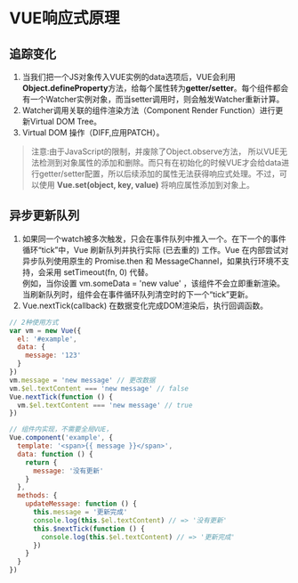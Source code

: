 # VUE响应式原理

## 追踪变化
1. 当我们把一个JS对象传入VUE实例的data选项后，VUE会利用**Object.defineProperty**方法，给每个属性转为**getter/setter**。每个组件都会有一个Watcher实例对象，而当setter调用时，则会触发Watcher重新计算。
2. Watcher调用关联的组件渲染方法（Component Render Function）进行更新Virtual DOM Tree。
3. Virtual DOM 操作（DIFF,应用PATCH）。

> 注意:由于JavaScript的限制，并废除了Object.observe方法， 所以VUE无法检测到对象属性的添加和删除。而只有在初始化的时候VUE才会给data进行getter/setter配置，所以后续添加的属性无法获得响应式处理。不过，可以使用 **Vue.set(object, key, value)** 将响应属性添加到对象上。

## 异步更新队列
1. 如果同一个watch被多次触发，只会在事件队列中推入一个。在下一个的事件循环“tick”中，Vue 刷新队列并执行实际 (已去重的) 工作。Vue 在内部尝试对异步队列使用原生的 Promise.then 和 MessageChannel，如果执行环境不支持，会采用 setTimeout(fn, 0) 代替。  
例如，当你设置 vm.someData = 'new value' ，该组件不会立即重新渲染。当刷新队列时，组件会在事件循环队列清空时的下一个“tick”更新。  
2. Vue.nextTick(callback) 在数据变化完成DOM渲染后，执行回调函数。
```js
// 2种使用方式
var vm = new Vue({
  el: '#example',
  data: {
    message: '123'
  }
})
vm.message = 'new message' // 更改数据
vm.$el.textContent === 'new message' // false
Vue.nextTick(function () {
  vm.$el.textContent === 'new message' // true
})

// 组件内实现，不需要全局VUE，
Vue.component('example', {
  template: '<span>{{ message }}</span>',
  data: function () {
    return {
      message: '没有更新'
    }
  },
  methods: {
    updateMessage: function () {
      this.message = '更新完成'
      console.log(this.$el.textContent) // => '没有更新'
      this.$nextTick(function () {
        console.log(this.$el.textContent) // => '更新完成'
      })
    }
  }
})
```